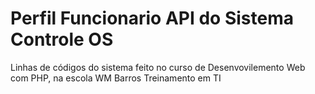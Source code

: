 # Perfil Funcionario API do Sistema Controle OS
Linhas de códigos do sistema feito no curso de Desenvovilemento Web com PHP, na escola WM Barros Treinamento em TI
